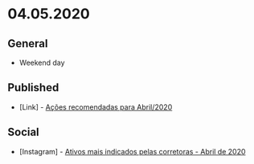 # 04.05.2020

## General

- Weekend day

## Published

- \[Link\] - [Ações recomendadas para Abril/2020](https://nerdcalistenico.com.br/foconocapital/artigos/recomendadas/acoes-recomendadas-para-abril-2020/)

## Social

- \[Instagram\] - [Ativos mais indicados pelas corretoras - Abril de 2020](https://www.instagram.com/p/B-l7e0wJcvB/)
